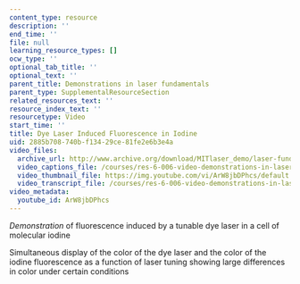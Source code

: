 ```yaml
---
content_type: resource
description: ''
end_time: ''
file: null
learning_resource_types: []
ocw_type: ''
optional_tab_title: ''
optional_text: ''
parent_title: Demonstrations in laser fundamentals
parent_type: SupplementalResourceSection
related_resources_text: ''
resource_index_text: ''
resourcetype: Video
start_time: ''
title: Dye Laser Induced Fluorescence in Iodine
uid: 2885b708-740b-f134-29ce-81fe2e6b3e4a
video_files:
  archive_url: http://www.archive.org/download/MITlaser_demo/laser-fund-demo-15_300k.mp4
  video_captions_file: /courses/res-6-006-video-demonstrations-in-lasers-and-optics-spring-2008/7c01ef31d41754019612b8c97ddd0609_ArW8jbDPhcs.vtt
  video_thumbnail_file: https://img.youtube.com/vi/ArW8jbDPhcs/default.jpg
  video_transcript_file: /courses/res-6-006-video-demonstrations-in-lasers-and-optics-spring-2008/3c8cd76e3b500a8a766ee7c2319abb24_ArW8jbDPhcs.pdf
video_metadata:
  youtube_id: ArW8jbDPhcs
---
```


_Demonstration_ of fluorescence induced by a tunable dye laser in a cell of molecular iodine

Simultaneous display of the color of the dye laser and the color of the iodine fluorescence as a function of laser tuning showing large differences in color under certain conditions



